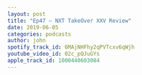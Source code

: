 ```yaml
---
layout: post
title: "Ep47 – NXT TakeOver XXV Review"
date: 2019-06-05
categories: podcasts
author: john
spotify_track_id: 6MAjNHFhy2qPVTcxv6qWjh
youtube_video_id: 02c_pQJuGYs
apple_track_id: 1000440603084
---
```

